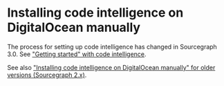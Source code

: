 # Installing code intelligence on DigitalOcean manually

The process for setting up code intelligence has changed in Sourcegraph 3.0. See ["Getting started" with code intelligence](../index.md#getting-started).

See also ["Installing code intelligence on DigitalOcean manually" for older versions (Sourcegraph 2.x)](https://docs.sourcegraph.com/@v2.12.3/extensions/language_servers/install/digitalocean).
